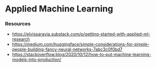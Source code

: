 # Applied Machine Learning

### Resources

- https://elvissaravia.substack.com/p/getting-started-with-applied-ml-research
- https://medium.com/huggingface/simple-considerations-for-simple-people-building-fancy-neural-networks-7abc3c0f0bd7
- https://stackoverflow.blog/2020/10/12/how-to-put-machine-learning-models-into-production/
